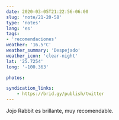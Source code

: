 ```yaml
---
date: 2020-03-05T21:22:56-06:00
slug: 'note/21-20-58'
type: 'notes'
lang: 'es'
tags:
- 'recomendaciones'
weather: '16.5°C'
weather_summary: 'Despejado'
weather_icon: 'clear-night'
lat: '25.7254'
long: '-100.363'

photos:

syndication_links:
    - https://brid.gy/publish/twitter
---
```

Jojo Rabbit es brillante, muy recomendable.